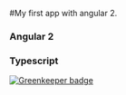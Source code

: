 #My first app with angular 2.
### Angular 2
### Typescript

[![Greenkeeper badge](https://badges.greenkeeper.io/chunyenHuang/guoguo.svg)](https://greenkeeper.io/)
